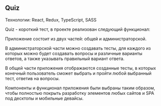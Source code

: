 ## Quiz

Технологии:
React,
Redux,
TypeScript,
SASS

Quiz - короткий тест, в проекте реализован следующий функционал:

Приложение состоит из двух частей: общей и администраторской.

В администраторской части можно создавать тесты, для каждого из которых можно будет создавать вопросы и различные варианты ответов, а также указывать правильный вариант ответа.

В общей части приложения отображаются созданные тесты, в которых конечный пользователь сможет выбрать и пройти любой выбранный тест, ответив на вопросы.

Компоненты и функционал приложения были выбраны таким образом, чтобы полностью покрыть разработку элементов любых сайтов и SPA под десктопы и мобильные девайсы.


